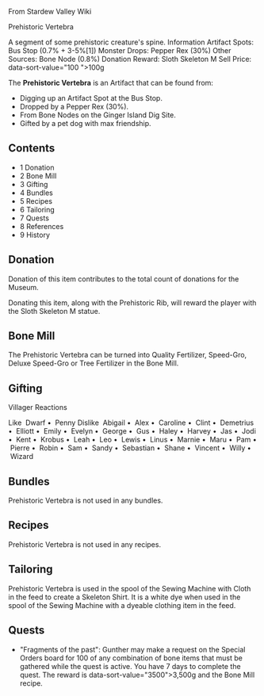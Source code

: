 From Stardew Valley Wiki

Prehistoric Vertebra

A segment of some prehistoric creature's spine. Information Artifact Spots: Bus Stop (0.7% + 3-5%\[1]) Monster Drops: Pepper Rex (30%) Other Sources: Bone Node (0.8%) Donation Reward: Sloth Skeleton M Sell Price: data-sort-value="100 "&gt;100g

The **Prehistoric Vertebra** is an Artifact that can be found from:

- Digging up an Artifact Spot at the Bus Stop.
- Dropped by a Pepper Rex (30%).
- From Bone Nodes on the Ginger Island Dig Site.
- Gifted by a pet dog with max friendship.

## Contents

- 1 Donation
- 2 Bone Mill
- 3 Gifting
- 4 Bundles
- 5 Recipes
- 6 Tailoring
- 7 Quests
- 8 References
- 9 History

## Donation

Donation of this item contributes to the total count of donations for the Museum.

Donating this item, along with the Prehistoric Rib, will reward the player with the Sloth Skeleton M statue.

## Bone Mill

The Prehistoric Vertebra can be turned into Quality Fertilizer, Speed-Gro, Deluxe Speed-Gro or Tree Fertilizer in the Bone Mill.

## Gifting

Villager Reactions

Like  Dwarf •  Penny Dislike  Abigail •  Alex •  Caroline •  Clint •  Demetrius •  Elliott •  Emily •  Evelyn •  George •  Gus •  Haley •  Harvey •  Jas •  Jodi •  Kent •  Krobus •  Leah •  Leo •  Lewis •  Linus •  Marnie •  Maru •  Pam •  Pierre •  Robin •  Sam •  Sandy •  Sebastian •  Shane •  Vincent •  Willy •  Wizard

## Bundles

Prehistoric Vertebra is not used in any bundles.

## Recipes

Prehistoric Vertebra is not used in any recipes.

## Tailoring

Prehistoric Vertebra is used in the spool of the Sewing Machine with Cloth in the feed to create a Skeleton Shirt. It is a white dye when used in the spool of the Sewing Machine with a dyeable clothing item in the feed.

## Quests

- "Fragments of the past": Gunther may make a request on the Special Orders board for 100 of any combination of bone items that must be gathered while the quest is active. You have 7 days to complete the quest. The reward is data-sort-value="3500"&gt;3,500g and the Bone Mill recipe.